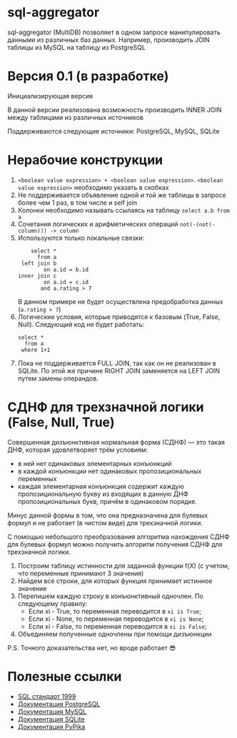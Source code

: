 # sql-aggregator
sql-aggregator (MultiDB) позволяет в одном запросе манипулировать данными из различных баз данных.
Например, производить JOIN таблицы из MySQL на таблицу из PostgreSQL

# Версия 0.1 (в разработке)
Инициализирующая версия

В данной версии реализована возможность производить INNER JOIN между таблицами из различных источников

Поддерживаются следующие источники: PostgreSQL, MySQL, SQLite

# Нерабочие конструкции
1) `<boolean value expression> + <boolean value expression>`. `<boolean value expression>` необходимо указать в скобках
2) Не поддерживается объявление одной и той же таблицы в запросе более чем 1 раз, в том числе и self join
3) Колонки необходимо называть ссылаясь на таблицу `select a.b from a`
4) Сочетания логических и арифметических операций `not(-(not(-column))) -> column`
5) Используются только локальные связки:
    ```
        select * 
          from a
     left join b
            on a.id = b.id
    inner join c
            on a.id = c.id 
           and a.rating > 7
    ```
    В данном примере не будет осуществлена предобработка данных (`a.rating > 7`)
6) Логические условия, которые приводятся к базовым (True, False, Null). Следующий код не будет работать:
    ```
    select *
      from a
     where 1+1
    ```
7) Пока не поддерживается FULL JOIN, так как он не реализован в SQLite. По этой же причине RIGHT JOIN заменяется
на LEFT JOIN путем замены операндов.

# СДНФ для трехзначной логики (False, Null, True)
Совершенная дизъюнктивная нормальная форма (СДНФ) — это такая ДНФ, которая удовлетворяет трём условиям:
- в ней нет одинаковых элементарных конъюнкций
- в каждой конъюнкции нет одинаковых пропозициональных переменных
- каждая элементарная конъюнкция содержит каждую пропозициональную букву из входящих в данную ДНФ пропозициональных букв, причём в одинаковом порядке.

Минус данной формы в том, что она предназначена для булевых формул и не работает (в чистом виде) для трехзначной логики.

С помощью небольшого преобразования алгоритма нахождения СДНФ для булевых формул можно получить алгоритм получения СДНФ для трехзначной логики.

1) Построим таблицу истинности для заданной функции f(X) (с учетом, что переменные принимают 3 значения)
2) Найдем все строки, для которых функция принимает истинное значение
3) Перепишем каждую строку в конъюнктивный одночлен. По следующему правилу:
    - Если xi - True, то переменная переводится в `xi is True`;
    - Если xi - None, то переменная переводится в `xi is None`;
    - Если xi - False, то переменная переводится в `xi is False`;
4) Объединяем полученные одночлены при помощи дизъюнкции

P.S. Точного доказательства нет, но вроде работает 😎


# Полезные ссылки
* [SQL стандарт 1999](http://web.cecs.pdx.edu/~len/sql1999.pdf)
* [Документация PostgreSQL](https://www.postgresql.org/docs/)
* [Документация MySQL](https://dev.mysql.com/doc/)
* [Документация SQLite](https://www.sqlite.org/docs.html)
* [Документация PyPika](https://pypika.readthedocs.io/en/latest/)

